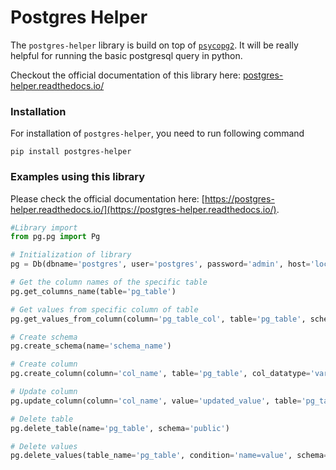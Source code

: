 # Postgres Helper

The `postgres-helper` library is build on top of [`psycopg2`](https://github.com/psycopg/psycopg2/). It will be really helpful for running the basic postgresql query in python.

Checkout the official documentation of this library here: [postgres-helper.readthedocs.io/](https://postgres-helper.readthedocs.io/)

### Installation

For installation of `postgres-helper`, you need to run following command

```shell
pip install postgres-helper
```

### Examples using this library

Please check the official documentation here: [https://postgres-helper.readthedocs.io/](https://postgres-helper.readthedocs.io/).

```python
#Library import
from pg.pg import Pg

# Initialization of library
pg = Db(dbname='postgres', user='postgres', password='admin', host='localhost', port='5432')

# Get the column names of the specific table
pg.get_columns_name(table='pg_table')

# Get values from specific column of table
pg.get_values_from_column(column='pg_table_col', table='pg_table', schema='public')

# Create schema
pg.create_schema(name='schema_name')

# Create column
pg.create_column(column='col_name', table='pg_table', col_datatype='varchar', schema='public')

# Update column
pg.update_column(column='col_name', value='updated_value', table='pg_table', where_column='where_col', where_value="where_val", schema='public')

# Delete table
pg.delete_table(name='pg_table', schema='public')

# Delete values
pg.delete_values(table_name='pg_table', condition='name=value', schema='public')
```
